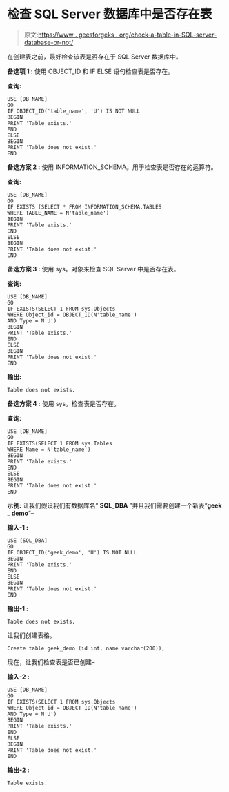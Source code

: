 # 检查 SQL Server 数据库中是否存在表

> 原文:[https://www . geesforgeks . org/check-a-table-in-SQL-server-database-or-not/](https://www.geeksforgeeks.org/check-whether-a-table-exists-in-sql-server-database-or-not/)

在创建表之前，最好检查该表是否存在于 SQL Server 数据库中。

**备选项 1 :**
使用 OBJECT_ID 和 IF ELSE 语句检查表是否存在。

**查询:**

```
USE [DB_NAME]
GO
IF OBJECT_ID('table_name', 'U') IS NOT NULL
BEGIN
PRINT 'Table exists.'
END
ELSE
BEGIN
PRINT 'Table does not exist.'
END

```

**备选方案 2 :**
使用 INFORMATION_SCHEMA。用于检查表是否存在的运算符。

**查询:**

```
USE [DB_NAME]
GO
IF EXISTS (SELECT * FROM INFORMATION_SCHEMA.TABLES
WHERE TABLE_NAME = N'table_name')
BEGIN
PRINT 'Table exists.'
END
ELSE
BEGIN
PRINT 'Table does not exist.'
END

```

**备选方案 3 :**
使用 sys。对象来检查 SQL Server 中是否存在表。

**查询:**

```
USE [DB_NAME]
GO
IF EXISTS(SELECT 1 FROM sys.Objects
WHERE Object_id = OBJECT_ID(N'table_name')
AND Type = N'U')
BEGIN
PRINT 'Table exists.'
END
ELSE
BEGIN
PRINT 'Table does not exist.'
END

```

**输出:**

```
Table does not exists.
```

**备选方案 4 :**
使用 sys。检查表是否存在。

**查询:**

```
USE [DB_NAME]
GO
IF EXISTS(SELECT 1 FROM sys.Tables
WHERE Name = N'table_name')
BEGIN
PRINT 'Table exists.'
END
ELSE
BEGIN
PRINT 'Table does not exist.'
END

```

**示例:**
让我们假设我们有数据库名“ **SQL_DBA** ”并且我们需要创建一个新表“**geek _ demo**”–

**输入-1 :**

```
USE [SQL_DBA]
GO
IF OBJECT_ID('geek_demo', 'U') IS NOT NULL
BEGIN
PRINT 'Table exists.'
END
ELSE
BEGIN
PRINT 'Table does not exist.'
END

```

**输出-1 :**

```
Table does not exists.
```

让我们创建表格。

```
Create table geek_demo (id int, name varchar(200));
```

现在，让我们检查表是否已创建–

**输入-2 :**

```
USE [DB_NAME]
GO
IF EXISTS(SELECT 1 FROM sys.Objects
WHERE Object_id = OBJECT_ID(N'table_name')
AND Type = N'U')
BEGIN
PRINT 'Table exists.'
END
ELSE
BEGIN
PRINT 'Table does not exist.'
END

```

**输出-2 :**

```
Table exists.
```